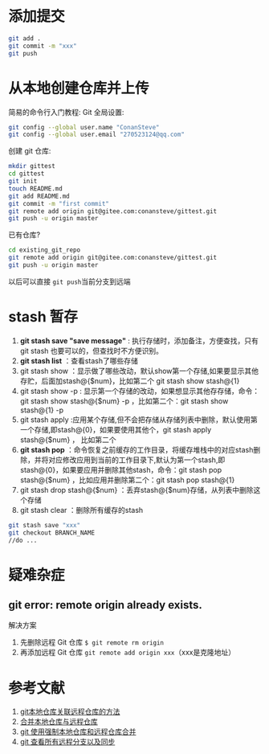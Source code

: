 # 添加提交
```bash
git add .
git commit -m "xxx"
git push
```
# 从本地创建仓库并上传
简易的命令行入门教程:
Git 全局设置:
```bash
git config --global user.name "ConanSteve"
git config --global user.email "270523124@qq.com"
```
创建 git 仓库:
```bash
mkdir gittest
cd gittest
git init
touch README.md
git add README.md
git commit -m "first commit"
git remote add origin git@gitee.com:conansteve/gittest.git
git push -u origin master
```
已有仓库?
```bash
cd existing_git_repo
git remote add origin git@gitee.com:conansteve/gittest.git
git push -u origin master
```
以后可以直接 `git push`当前分支到远端
# stash 暂存
1. **git stash save "save message"**  : 执行存储时，添加备注，方便查找，只有git stash 也要可以的，但查找时不方便识别。
2. **git stash list**  ：查看stash了哪些存储
3. git stash show ：显示做了哪些改动，默认show第一个存储,如果要显示其他存贮，后面加stash@{$num}，比如第二个 git stash show stash@{1}
4. git stash show -p : 显示第一个存储的改动，如果想显示其他存存储，命令：git stash show  stash@{$num}  -p ，比如第二个：git stash show  stash@{1}  -p
5. git stash apply :应用某个存储,但不会把存储从存储列表中删除，默认使用第一个存储,即stash@{0}，如果要使用其他个，git stash apply stash@{$num} ， 比如第二个
6. **git stash pop** ：命令恢复之前缓存的工作目录，将缓存堆栈中的对应stash删除，并将对应修改应用到当前的工作目录下,默认为第一个stash,即stash@{0}，如果要应用并删除其他stash，命令：git stash pop stash@{$num} ，比如应用并删除第二个：git stash pop stash@{1}
7. git stash drop stash@{$num} ：丢弃stash@{$num}存储，从列表中删除这个存储
8. git stash clear ：删除所有缓存的stash

```bash
git stash save "xxx"
git checkout BRANCH_NAME
//do ...
```
# 疑难杂症
## git error: remote origin already exists.
解决方案
1. 先删除远程 Git 仓库
`$ git remote rm origin`
2. 再添加远程 Git 仓库
`git remote add origin xxx`（xxx是克隆地址）


# 参考文献
1. [git本地仓库关联远程仓库的方法](https://segmentfault.com/a/1190000012081004)
2. [合并本地仓库与远程仓库](https://www.cnblogs.com/MrSaver/p/12127996.html)
3. [git 使用强制本地仓库和远程仓库合并](https://blog.csdn.net/qq_32035241/article/details/105013510)
4. [git 查看所有远程分支以及同步](https://www.jianshu.com/p/5adc552323ca)  